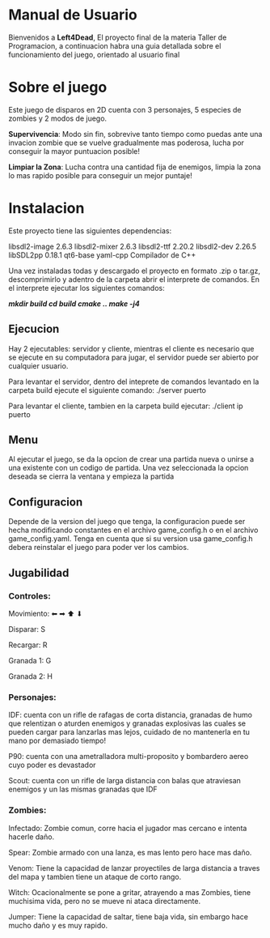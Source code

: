 ﻿# Manual de Usuario

Bienvenidos a **Left4Dead**, El proyecto final de la materia Taller de Programacion, a continuacion habra una guia detallada sobre el funcionamiento del juego, orientado al usuario final

# Sobre el juego
Este juego de disparos en 2D cuenta con 3 personajes, 5 especies de zombies y 2 modos de juego.

**Supervivencia**: Modo sin fin, sobrevive tanto tiempo como puedas ante una invacion zombie que se vuelve gradualmente mas poderosa, lucha por conseguir la mayor puntuacion posible!

**Limpiar la Zona**: Lucha contra una cantidad fija de enemigos, limpia la zona lo mas rapido posible para conseguir un mejor puntaje!

# Instalacion

Este proyecto tiene las siguientes dependencias:

libsdl2-image 2.6.3
libsdl2-mixer 2.6.3
libsdl2-ttf 2.20.2
libsdl2-dev 2.26.5
libSDL2pp 0.18.1
qt6-base
yaml-cpp
Compilador de C++

Una vez instaladas todas y descargado el proyecto en formato .zip o tar.gz, descomprimirlo y adentro de la carpeta abrir el interprete de comandos.
En el interprete ejecutar los siguientes comandos:

*****mkdir build
cd build
cmake ..
make -j4*****

## Ejecucion

Hay 2 ejecutables: servidor y cliente, mientras el cliente es necesario que se ejecute en su computadora para jugar, el servidor puede ser abierto por cualquier usuario.

Para levantar el servidor, dentro del inteprete de comandos levantado en la carpeta build ejecute el siguiente comando:
./server puerto

Para levantar el cliente, tambien en la carpeta build ejecutar:
./client ip puerto

## Menu

Al ejecutar el juego, se da la opcion de crear una partida nueva o unirse a una existente con un codigo de partida. Una vez seleccionada la opcion deseada se cierra la ventana y empieza la partida

## Configuracion

Depende de la version del juego que tenga, la configuracion puede ser hecha modificando constantes en el archivo game_config.h o en el archivo game_config.yaml. Tenga en cuenta que si su version usa game_config.h debera reinstalar el juego para poder ver los cambios.

## Jugabilidad
### Controles:
Movimiento: ⬅ ➡ ⬆ ⬇

Disparar: S

Recargar: R

Granada 1: G

Granada 2: H

### Personajes:
IDF: cuenta con un rifle de rafagas de corta distancia, granadas de humo que relentizan o aturden enemigos y granadas explosivas las cuales se pueden cargar para lanzarlas mas lejos, cuidado de no mantenerla en tu mano por demasiado tiempo!

P90: cuenta con una ametralladora multi-proposito y bombardero aereo cuyo poder es devastador

Scout: cuenta con un rifle de larga distancia con balas que atraviesan enemigos y un las mismas granadas que IDF

### Zombies:
Infectado: Zombie comun, corre hacia el jugador mas cercano e intenta hacerle daño.

Spear: Zombie armado con una lanza, es mas lento pero hace mas daño.

Venom: Tiene la capacidad de lanzar proyectiles de larga distancia a traves del mapa y tambien tiene un ataque de corto rango.

Witch: Ocacionalmente se pone a gritar, atrayendo a mas Zombies, tiene muchisima vida, pero no se mueve ni ataca directamente.

Jumper: Tiene la capacidad de saltar, tiene baja vida, sin embargo hace mucho daño y es muy rapido.

